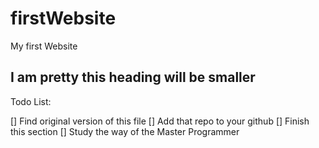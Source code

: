 # firstWebsite
My first Website
## I am pretty this heading will be smaller

Todo List:

[] Find original version of this file
[] Add that repo to your github
[] Finish this section
[] Study the way of the Master Programmer
